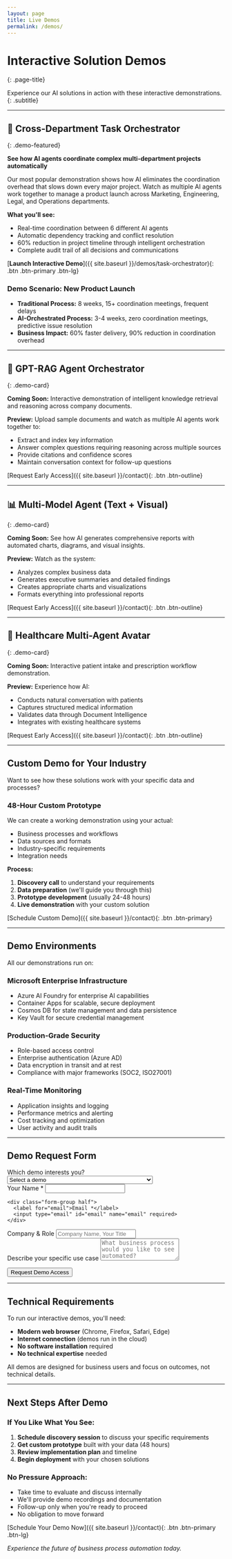 ```yaml
---
layout: page
title: Live Demos
permalink: /demos/
---
```


# Interactive Solution Demos
{: .page-title}

Experience our AI solutions in action with these interactive demonstrations.
{: .subtitle}

---

## 🎯 Cross-Department Task Orchestrator
{: .demo-featured}

**See how AI agents coordinate complex multi-department projects automatically**

Our most popular demonstration shows how AI eliminates the coordination overhead that slows down every major project. Watch as multiple AI agents work together to manage a product launch across Marketing, Engineering, Legal, and Operations departments.

**What you'll see:**
- Real-time coordination between 6 different AI agents
- Automatic dependency tracking and conflict resolution
- 60% reduction in project timeline through intelligent orchestration
- Complete audit trail of all decisions and communications

[**Launch Interactive Demo**]({{ site.baseurl }}/demos/task-orchestrator){: .btn .btn-primary .btn-lg}

### Demo Scenario: New Product Launch
- **Traditional Process:** 8 weeks, 15+ coordination meetings, frequent delays
- **AI-Orchestrated Process:** 3-4 weeks, zero coordination meetings, predictive issue resolution
- **Business Impact:** 60% faster delivery, 90% reduction in coordination overhead

---

## 🧠 GPT-RAG Agent Orchestrator
{: .demo-card}

**Coming Soon:** Interactive demonstration of intelligent knowledge retrieval and reasoning across company documents.

**Preview:** Upload sample documents and watch as multiple AI agents work together to:
- Extract and index key information
- Answer complex questions requiring reasoning across multiple sources
- Provide citations and confidence scores
- Maintain conversation context for follow-up questions

[Request Early Access]({{ site.baseurl }}/contact){: .btn .btn-outline}

---

## 📊 Multi-Model Agent (Text + Visual)
{: .demo-card}

**Coming Soon:** See how AI generates comprehensive reports with automated charts, diagrams, and visual insights.

**Preview:** Watch as the system:
- Analyzes complex business data
- Generates executive summaries and detailed findings
- Creates appropriate charts and visualizations
- Formats everything into professional reports

[Request Early Access]({{ site.baseurl }}/contact){: .btn .btn-outline}

---

## 🏥 Healthcare Multi-Agent Avatar
{: .demo-card}

**Coming Soon:** Interactive patient intake and prescription workflow demonstration.

**Preview:** Experience how AI:
- Conducts natural conversation with patients
- Captures structured medical information
- Validates data through Document Intelligence
- Integrates with existing healthcare systems

[Request Early Access]({{ site.baseurl }}/contact){: .btn .btn-outline}

---

## Custom Demo for Your Industry

Want to see how these solutions work with your specific data and processes?

### **48-Hour Custom Prototype**

We can create a working demonstration using your actual:
- Business processes and workflows
- Data sources and formats
- Industry-specific requirements
- Integration needs

**Process:**
1. **Discovery call** to understand your requirements
2. **Data preparation** (we'll guide you through this)
3. **Prototype development** (usually 24-48 hours)
4. **Live demonstration** with your custom solution

[Schedule Custom Demo]({{ site.baseurl }}/contact){: .btn .btn-primary}

---

## Demo Environments

All our demonstrations run on:

### **Microsoft Enterprise Infrastructure**
- Azure AI Foundry for enterprise AI capabilities
- Container Apps for scalable, secure deployment
- Cosmos DB for state management and data persistence
- Key Vault for secure credential management

### **Production-Grade Security**
- Role-based access control
- Enterprise authentication (Azure AD)
- Data encryption in transit and at rest
- Compliance with major frameworks (SOC2, ISO27001)

### **Real-Time Monitoring**
- Application insights and logging
- Performance metrics and alerting
- Cost tracking and optimization
- User activity and audit trails

---

## Demo Request Form

<form action="https://formspree.io/f/YOUR_FORM_ID" method="POST" class="demo-request-form">
  <div class="form-group">
    <label for="demo-type">Which demo interests you?</label>
    <select id="demo-type" name="demo-type" required>
      <option value="">Select a demo</option>
      <option value="task-orchestrator">Cross-Department Task Orchestrator (Available Now)</option>
      <option value="rag-orchestrator">GPT-RAG Agent Orchestrator (Early Access)</option>
      <option value="multi-model">Multi-Model Agent Text + Visual (Early Access)</option>
      <option value="healthcare">Healthcare Multi-Agent Avatar (Early Access)</option>
      <option value="custom">Custom Demo with My Data</option>
      <option value="multiple">Multiple Demos</option>
    </select>
  </div>
  
  <div class="form-row">
    <div class="form-group half">
      <label for="name">Your Name *</label>
      <input type="text" id="name" name="name" required>
    </div>
    
    <div class="form-group half">
      <label for="email">Email *</label>
      <input type="email" id="email" name="email" required>
    </div>
  </div>
  
  <div class="form-group">
    <label for="company">Company & Role</label>
    <input type="text" id="company" name="company" placeholder="Company Name, Your Title">
  </div>
  
  <div class="form-group">
    <label for="use-case">Describe your specific use case</label>
    <textarea id="use-case" name="use-case" rows="3" placeholder="What business process would you like to see automated?"></textarea>
  </div>
  
  <button type="submit" class="btn btn-primary">Request Demo Access</button>
</form>

---

## Technical Requirements

To run our interactive demos, you'll need:

- **Modern web browser** (Chrome, Firefox, Safari, Edge)
- **Internet connection** (demos run in the cloud)
- **No software installation** required
- **No technical expertise** needed

All demos are designed for business users and focus on outcomes, not technical details.

---

## Next Steps After Demo

### **If You Like What You See:**

1. **Schedule discovery session** to discuss your specific requirements
2. **Get custom prototype** built with your data (48 hours)
3. **Review implementation plan** and timeline
4. **Begin deployment** with your chosen solutions

### **No Pressure Approach:**

- Take time to evaluate and discuss internally
- We'll provide demo recordings and documentation
- Follow-up only when you're ready to proceed
- No obligation to move forward

[Schedule Your Demo Now]({{ site.baseurl }}/contact){: .btn .btn-primary .btn-lg}

*Experience the future of business process automation today.*